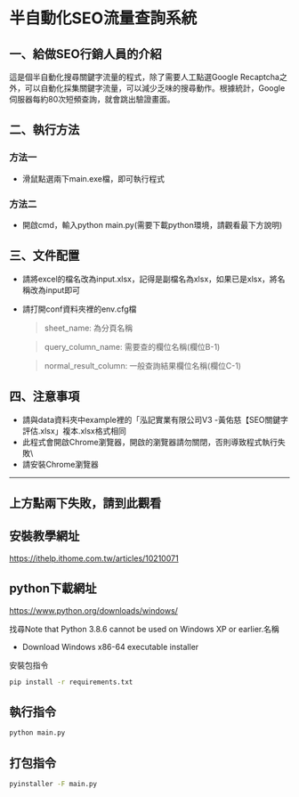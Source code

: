 # 半自動化SEO流量查詢系統
## 一、給做SEO行銷人員的介紹
這是個半自動化搜尋關鍵字流量的程式，除了需要人工點選Google Recaptcha之外，可以自動化採集關鍵字流量，可以減少乏味的搜尋動作。根據統計，Google伺服器每約80次短頻查詢，就會跳出驗證畫面。
## 二、執行方法
### 方法一
- 滑鼠點選兩下main.exe檔，即可執行程式
### 方法二
- 開啟cmd，輸入python main.py(需要下載python環境，請觀看最下方說明)

## 三、文件配置
- 請將excel的檔名改為input.xlsx，記得是副檔名為xlsx，如果已是xlsx，將名稱改為input即可

- 請打開conf資料夾裡的env.cfg檔
  >  sheet_name: 為分頁名稱

  >  query_column_name: 需要查的欄位名稱(欄位B-1)
  
  >  normal_result_column: 一般查詢結果欄位名稱(欄位C-1)

## 四、注意事項
- 請與data資料夾中example裡的「泓記實業有限公司V3 -黃佑慈【SEO關鍵字評估.xlsx」複本.xlsx格式相同
- 此程式會開啟Chrome瀏覽器，開啟的瀏覽器請勿關閉，否則導致程式執行失敗\
- 請安裝Chrome瀏覽器

****
## 上方點兩下失敗，請到此觀看

## 安裝教學網址
https://ithelp.ithome.com.tw/articles/10210071

## python下載網址
https://www.python.org/downloads/windows/

找尋Note that Python 3.8.6 cannot be used on Windows XP or earlier.名稱
- Download Windows x86-64 executable installer

安裝包指令
```sh
pip install -r requirements.txt
```

## 執行指令
```sh
python main.py
```

## 打包指令
```sh
pyinstaller -F main.py
```